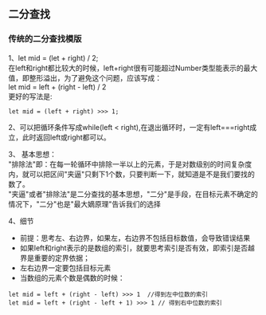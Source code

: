 ## 二分查找

### 传统的二分查找模版
1、let mid = (let + right) / 2;  
在left和right都比较大的时候，left+right很有可能超过Number类型能表示的最大值，即整形溢出，为了避免这个问题，应该写成：  
let mid = left + (right - left) / 2  
更好的写法是:
```
let mid = (left + right) >>> 1;  
```

2、可以把循环条件写成while(left < right),在退出循环时，一定有left===right成立，此时返回left或right都可以。  

3、 基本思想：  
"排除法"即：在每一轮循环中排除一半以上的元素，于是对数级别的时间复杂度内，就可以把区间"夹逼"只剩下1个数，只要判断一下，就知道是不是我们要找的数了。  
"夹逼"或者"排除法"是二分查找的基本思想，"二分"是手段，在目标元素不确定的情况下，"二分"也是"最大嫡原理"告诉我们的选择  

4、细节  
* 前提：思考左、右边界，如果左，右边界不包括目标数值，会导致错误结果  
* 如果left和right表示的是数组的索引，就要思考索引是否有效，即索引是否越界是重要的定界依据；  
* 左右边界一定要包括目标元素  
* 当数组的元素个数是偶数的时候：  
```
let mid = left + (right - left) >>> 1  //得到左中位数的索引
let mid = left + (right - left + 1) >>> 1 // 得到右中位数的索引 
```
